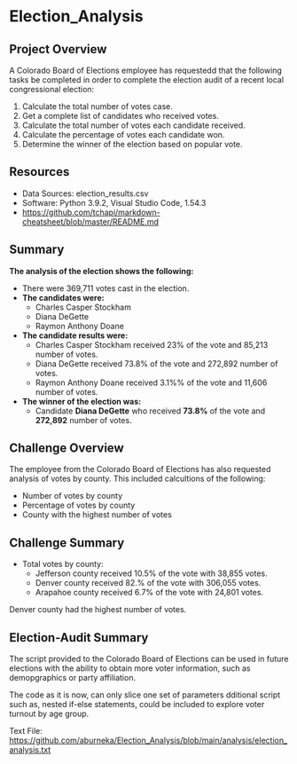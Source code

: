 # Election_Analysis

## Project Overview 
A Colorado Board of Elections employee has requestedd that the following tasks be completed in order to complete the election audit of a recent local congressional election: 

1. Calculate the total number of votes case. 
2. Get a complete list of candidates who received votes. 
3. Calculate the total number of votes each candidate received. 
4. Calculate the percentage of votes each candidate won. 
5. Determine the winner of the election based on popular vote. 

## Resources 
 * Data Sources: election_results.csv
 * Software: Python 3.9.2, Visual Studio Code, 1.54.3
 * https://github.com/tchapi/markdown-cheatsheet/blob/master/README.md

## Summary

**The analysis of the election shows the following:** 
* There were 369,711 votes cast in the election. 
* **The candidates were:** 
    * Charles Casper Stockham 
    * Diana DeGette 
    * Raymon Anthony Doane
* **The candidate results were:**
    * Charles Casper Stockham received 23% of the vote and 85,213 number of votes. 
    * Diana DeGette received 73.8% of the vote and 272,892 number of votes.
    * Raymon Anthony Doane received 3.1%% of the vote and 11,606 number of votes.
 * **The winner of the election was:** 
    * Candidate **Diana DeGette** who received **73.8%** of the vote and **272,892** number of votes. 

## Challenge Overview 
The employee from the Colorado Board of Elections has also requested analysis of votes by county. This included calcultions of the following: 

   * Number of votes by county
   * Percentage of votes by county 
   * County with the highest number of votes

## Challenge Summary

* Total votes by county: 
   * Jefferson county received  10.5% of the vote with 38,855 votes. 
   * Denver county received 82.% of the vote with 306,055 votes. 
   * Arapahoe county received 6.7% of the vote with 24,801 votes. 

Denver county had the highest number of votes. 

## Election-Audit Summary 
The script provided to the Colorado Board of Elections can be used in future elections with the ability to obtain more voter information, such as demopgraphics or party affiliation. 

The code as it is now, can only slice one set of parameters dditional script such as, nested if-else statements, could be included to explore voter turnout by age group.


Text File: 
https://github.com/aburneka/Election_Analysis/blob/main/analysis/election_analysis.txt


